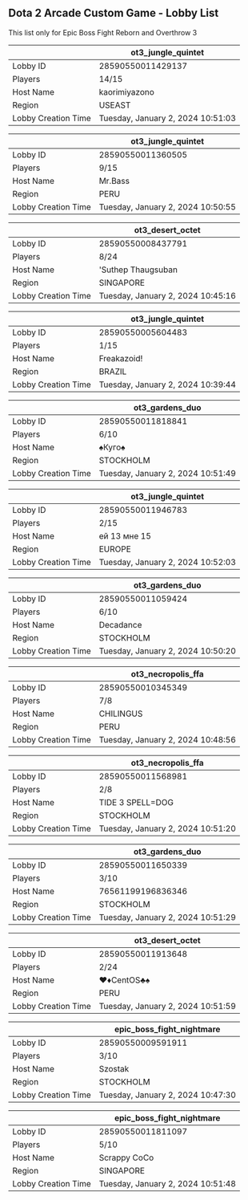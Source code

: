 ## Dota 2 Arcade Custom Game - Lobby List

This list only for Epic Boss Fight Reborn and Overthrow 3

|  | ot3_jungle_quintet |
| ------ | ------ |
| Lobby ID | 28590550011429137 |
| Players | 14/15 |
| Host Name | kaorimiyazono |
| Region | USEAST |
| Lobby Creation Time | Tuesday, January 2, 2024 10:51:03 |


|  | ot3_jungle_quintet |
| ------ | ------ |
| Lobby ID | 28590550011360505 |
| Players | 9/15 |
| Host Name | Mr.Bass |
| Region | PERU |
| Lobby Creation Time | Tuesday, January 2, 2024 10:50:55 |


|  | ot3_desert_octet |
| ------ | ------ |
| Lobby ID | 28590550008437791 |
| Players | 8/24 |
| Host Name | 'Suthep Thaugsuban |
| Region | SINGAPORE |
| Lobby Creation Time | Tuesday, January 2, 2024 10:45:16 |


|  | ot3_jungle_quintet |
| ------ | ------ |
| Lobby ID | 28590550005604483 |
| Players | 1/15 |
| Host Name | Freakazoid! |
| Region | BRAZIL |
| Lobby Creation Time | Tuesday, January 2, 2024 10:39:44 |


|  | ot3_gardens_duo |
| ------ | ------ |
| Lobby ID | 28590550011818841 |
| Players | 6/10 |
| Host Name | ♠Куго♠ |
| Region | STOCKHOLM |
| Lobby Creation Time | Tuesday, January 2, 2024 10:51:49 |


|  | ot3_jungle_quintet |
| ------ | ------ |
| Lobby ID | 28590550011946783 |
| Players | 2/15 |
| Host Name | ей 13 мне 15 |
| Region | EUROPE |
| Lobby Creation Time | Tuesday, January 2, 2024 10:52:03 |


|  | ot3_gardens_duo |
| ------ | ------ |
| Lobby ID | 28590550011059424 |
| Players | 6/10 |
| Host Name | Decadance |
| Region | STOCKHOLM |
| Lobby Creation Time | Tuesday, January 2, 2024 10:50:20 |


|  | ot3_necropolis_ffa |
| ------ | ------ |
| Lobby ID | 28590550010345349 |
| Players | 7/8 |
| Host Name | CHILINGUS |
| Region | PERU |
| Lobby Creation Time | Tuesday, January 2, 2024 10:48:56 |


|  | ot3_necropolis_ffa |
| ------ | ------ |
| Lobby ID | 28590550011568981 |
| Players | 2/8 |
| Host Name | TIDE 3 SPELL=DOG |
| Region | STOCKHOLM |
| Lobby Creation Time | Tuesday, January 2, 2024 10:51:20 |


|  | ot3_gardens_duo |
| ------ | ------ |
| Lobby ID | 28590550011650339 |
| Players | 3/10 |
| Host Name | 76561199196836346 |
| Region | STOCKHOLM |
| Lobby Creation Time | Tuesday, January 2, 2024 10:51:29 |


|  | ot3_desert_octet |
| ------ | ------ |
| Lobby ID | 28590550011913648 |
| Players | 2/24 |
| Host Name | ♥♦CentOS♣♠ |
| Region | PERU |
| Lobby Creation Time | Tuesday, January 2, 2024 10:51:59 |


|  | epic_boss_fight_nightmare |
| ------ | ------ |
| Lobby ID | 28590550009591911 |
| Players | 3/10 |
| Host Name | Szostak |
| Region | STOCKHOLM |
| Lobby Creation Time | Tuesday, January 2, 2024 10:47:30 |


|  | epic_boss_fight_nightmare |
| ------ | ------ |
| Lobby ID | 28590550011811097 |
| Players | 5/10 |
| Host Name | Scrappy CoCo |
| Region | SINGAPORE |
| Lobby Creation Time | Tuesday, January 2, 2024 10:51:48 |


